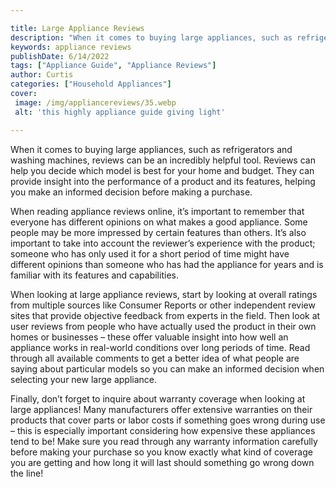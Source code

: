 ```yaml
---

title: Large Appliance Reviews
description: "When it comes to buying large appliances, such as refrigerators and washing machines, reviews can be an incredibly helpful tool. R...learn more"
keywords: appliance reviews
publishDate: 6/14/2022
tags: ["Appliance Guide", "Appliance Reviews"]
author: Curtis
categories: ["Household Appliances"]
cover: 
 image: /img/appliancereviews/35.webp
 alt: 'this highly appliance guide giving light'

---
```


When it comes to buying large appliances, such as refrigerators and washing machines, reviews can be an incredibly helpful tool. Reviews can help you decide which model is best for your home and budget. They can provide insight into the performance of a product and its features, helping you make an informed decision before making a purchase.

When reading appliance reviews online, it’s important to remember that everyone has different opinions on what makes a good appliance. Some people may be more impressed by certain features than others. It’s also important to take into account the reviewer’s experience with the product; someone who has only used it for a short period of time might have different opinions than someone who has had the appliance for years and is familiar with its features and capabilities.

When looking at large appliance reviews, start by looking at overall ratings from multiple sources like Consumer Reports or other independent review sites that provide objective feedback from experts in the field. Then look at user reviews from people who have actually used the product in their own homes or businesses – these offer valuable insight into how well an appliance works in real-world conditions over long periods of time. Read through all available comments to get a better idea of what people are saying about particular models so you can make an informed decision when selecting your new large appliance. 

Finally, don’t forget to inquire about warranty coverage when looking at large appliances! Many manufacturers offer extensive warranties on their products that cover parts or labor costs if something goes wrong during use – this is especially important considering how expensive these appliances tend to be! Make sure you read through any warranty information carefully before making your purchase so you know exactly what kind of coverage you are getting and how long it will last should something go wrong down the line!
